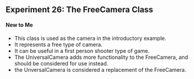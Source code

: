 ## Experiment 26: The FreeCamera Class

#### New to Me
- This class is used as the camera in the introductory example.
- It represents a free type of camera.
- It can be useful in a first person shooter type of game.
- The UniversalCamera adds more functionality to the FreeCamera, and should be considered for use instead.
- the UnversalCamera is considered a replacement of the FreeCamera.
